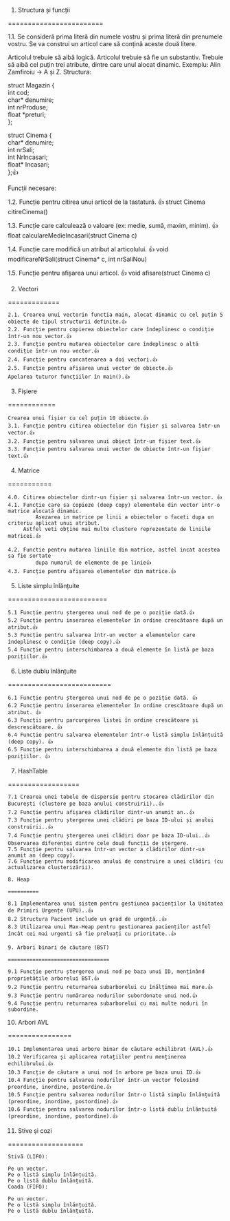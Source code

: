 1. Structura și funcții
   
========================

1.1. Se consideră prima literă din numele vostru și prima literă din prenumele vostru. Se va construi un articol care să conțină aceste două litere.

Articolul trebuie să aibă logică.
Articolul trebuie să fie un substantiv.
Trebuie să aibă cel puțin trei atribute, dintre care unul alocat dinamic.
Exemplu:
Alin Zamfiroiu → A și Z.
Structura:

struct Magazin {    
    int cod;    
    char* denumire;    
    int nrProduse;    
    float *preturi;    
};    



struct Cinema {    
	char* denumire;    
	int nrSali;    
	int NrIncasari;    
	float* Incasari;    
};👍    


Funcții necesare:

1.2. Funcție pentru citirea unui articol de la tastatură.  👍
        struct Cinema citireCinema()  
	
1.3. Funcție care calculează o valoare (ex: medie, sumă, maxim, minim).  👍
        float calculareMedieIncasari(struct Cinema c) 

1.4. Funcție care modifică un atribut al articolului.  👍
         void modificareNrSali(struct Cinema* c, int nrSaliNou)
	 
1.5. Funcție pentru afișarea unui articol.  👍
         void afisare(struct Cinema c)
	 
2. Vectori
   
=============

	2.1. Crearea unui vectorin functia main, alocat dinamic cu cel puțin 5 obiecte de tipul structurii definite.👍
	2.2. Funcție pentru copierea obiectelor care îndeplinesc o condiție într-un nou vector.👍
	2.3. Funcție pentru mutarea obiectelor care îndeplinesc o altă condiție într-un nou vector.👍
	2.4. Funcție pentru concatenarea a doi vectori.👍
	2.5. Funcție pentru afișarea unui vector de obiecte.👍
	Apelarea tuturor funcțiilor în main().👍

3. Fișiere
   
============

	Crearea unui fișier cu cel puțin 10 obiecte.👍
	3.1. Funcție pentru citirea obiectelor din fișier și salvarea într-un vector.👍
	3.2. Funcție pentru salvarea unui obiect într-un fișier text.👍
	3.3. Funcție pentru salvarea unui vector de obiecte într-un fișier text.👍

 4. Matrice
    
 ===========

	4.0. Citirea obiectelor dintr-un fișier și salvarea într-un vector. 👍
	4.1. Functie care sa copieze (deep copy) elementele din vector intr-o matrice alocată dinamic. 
             Asezarea in matrice pe linii a obiectelor o faceti dupa un criteriu aplicat unui atribut. 
	     Astfel veti obține mai multe clustere reprezentate de liniile matricei.👍
 
	4.2. Functie pentru mutarea liniile din matrice, astfel incat acestea sa fie sortate 
             dupa numarul de elemente de pe linie👍
	4.3. Funcție pentru afișarea elementelor din matrice.👍


 5. Liste simplu înlănțuite
    
 =========================
    
	5.1 Funcție pentru ștergerea unui nod de pe o poziție dată.👍
	5.2 Funcție pentru inserarea elementelor în ordine crescătoare după un atribut.👍
	5.3 Funcție pentru salvarea într-un vector a elementelor care îndeplinesc o condiție (deep copy).👍
	5.4 Funcție pentru interschimbarea a două elemente în listă pe baza pozițiilor.👍
    
6. Liste dublu înlănțuite
   
==========================

	6.1 Funcție pentru ștergerea unui nod de pe o poziție dată. 👍
	6.2 Funcție pentru inserarea elementelor în ordine crescătoare după un atribut. 👍
	6.3 Funcții pentru parcurgerea listei în ordine crescătoare și descrescătoare. 👍
	6.4 Funcție pentru salvarea elementelor într-o listă simplu înlănțuită (deep copy). 👍
	6.5 Funcție pentru interschimbarea a două elemente din listă pe baza pozițiilor. 👍

 7. HashTable
    	
 ==================
	
	7.1 Crearea unei tabele de dispersie pentru stocarea clădirilor din București (clustere pe baza anului construirii)..👍
	7.2 Funcție pentru afișarea clădirilor dintr-un anumit an..👍
	7.3 Funcție pentru ștergerea unei clădiri pe baza ID-ului și anului construirii..👍
	7.4 Funcție pentru ștergerea unei clădiri doar pe baza ID-ului..👍
	Observarea diferenței dintre cele două funcții de ștergere.
	7.5 Funcție pentru salvarea într-un vector a clădirilor dintr-un anumit an (deep copy).
	7.6 Funcție pentru modificarea anului de construire a unei clădiri (cu actualizarea clusterizării).

	8. Heap
	    	
	==========

	8.1 Implementarea unui sistem pentru gestiunea pacienților la Unitatea de Primiri Urgențe (UPU)..👍
	8.2 Structura Pacient include un grad de urgență..👍
	8.3 Utilizarea unui Max-Heap pentru gestionarea pacienților astfel încât cei mai urgenti să fie preluați cu prioritate..👍
   
	9. Arbori binari de căutare (BST)
	    	
	=================================
	
	9.1 Funcție pentru ștergerea unui nod pe baza unui ID, menținând proprietățile arborelui BST.👍
	9.2 Funcție pentru returnarea subarborelui cu înălțimea mai mare.👍
	9.3 Funcție pentru numărarea nodurilor subordonate unui nod.👍
	9.4 Funcție pentru returnarea subarborelui cu mai multe noduri în subordine.

10. Arbori AVL
	    
================

	10.1 Implementarea unui arbore binar de căutare echilibrat (AVL).👍
	10.2 Verificarea și aplicarea rotațiilor pentru menținerea echilibrului.👍
	10.3 Funcție de căutare a unui nod în arbore pe baza unui ID.👍
	10.4 Funcție pentru salvarea nodurilor într-un vector folosind preordine, inordine, postordine.👍
	10.5 Funcție pentru salvarea nodurilor într-o listă simplu înlănțuită (preordine, inordine, postordine).👍
	10.6 Funcție pentru salvarea nodurilor într-o listă dublu înlănțuită (preordine, inordine, postordine).👍

11. Stive și cozi
	    
===================

	Stivă (LIFO):

	Pe un vector.
	Pe o listă simplu înlănțuită.
	Pe o listă dublu înlănțuită.
	Coada (FIFO):

	Pe un vector.
	Pe o listă simplu înlănțuită.
	Pe o listă dublu înlănțuită.


	 
	 
